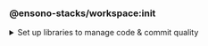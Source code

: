 ### @ensono-stacks/workspace:init

<details>
<summary>Set up libraries to manage code & commit quality</summary>
Set up libraries to manage code & commit quality, keeping projects consistent and will generally be useful in any workspace.

Allows you to choose your recommended 3rd party provider options.

## Usage

Initialise your nx workspace with stacks with the following command:
```bash
nx g @ensono-stacks/workspace:init
```

### Command line arguments

Interactive options can instead be passed via the command line:

| Option              | Description                     | Type    | Accepted Values | Default |
|---------------------|---------------------------------|---------|-----------------|---------|
| --husky             | Install & configure husky       | boolean | [true, false]   | true    |
| --commitizen        | Install & configure commitizen  | boolean | [true, false]   | true    |
| --eslint            | Install & configure eslint      | boolean | [true, false]   | true    | 

### Generator Output
Files updated: package.json

Files created:

```
├── workspace root
│   ├── .husky
│   ├── ├── commit-msg
│   ├── ├── pre-commit
│   ├── ├── prepare-commit-msg
│   ├── .eslintrc.json
│   ├── commitlint.config.js
│   ├── tsconfig.base.json
```

#### Commit management
Keeping commits well-structured and clear is key to enabling collaboration on a project. This generator initialises three tools to empower consistent commits:
- [Commitizen](https://www.npmjs.com/package/commitizen) - Interactive tool that helps to build constructive messages on commit. The generator adds commitizen config to the package.json:
```json title="Commitizen config"
"config": {
    "commitizen": {
        "path": "@commitlint/cz-commit-lint"
    }
  }
```  

- [Commitlint](https://commitlint.js.org/) - Standardised commit message format to make reading commit history easy. The generator installs commitlint and uses it for commitizen config.
- [Husky](https://typicode.github.io/husky/#/) - Git hook management tool. The generator adds a `prepare` script to ensure husky is always installed:
```json title="Husky install script"
"scripts": {
    "prepare": "husky install"
  },
```  
It also adds commitizen to the git `prepare-commit-msg` script, and commitlint to the `commit-msg`. This means that you can simply run `git commit` and get the benefits of both tools.

#### Code quality management
Stacks projects use ESLint and Typescript to help maintain code quality. Using the same config in every Stacks project ensures consistency and allows developers to more easily onboard onto new projects.

This generator creates config files for both Typescript and ESLint and installs the relevant dependencies.


</details>